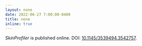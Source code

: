 ```yaml
---
layout: none
date: 2022-06-27 7:00:00-0400
title: none
inline: true
---
```


*SkinProfiler* is published online. DOI: [10.1145/3539494.3542757](https://doi.org/10.1145/3539494.3542757).
